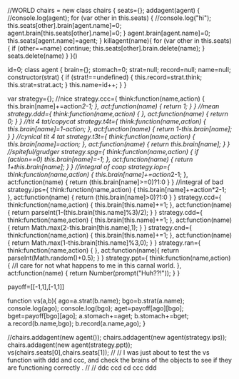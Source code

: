 //WORLD
chairs = new class chairs {
  seats={};
  addagent(agent) {
    //console.log(agent);
    for (var other in this.seats) {
      //console.log("hi");
      this.seats[other].brain[agent.name]=0;
      agent.brain[this.seats[other].name]=0;
    }
    agent.brain[agent.name]=0;
    this.seats[agent.name]=agent;
  }
  killagent(name){
    for (var other in this.seats) {
      if (other==name) continue;
      this.seats[other].brain.delete(name);
    }
    seats.delete(name)
  }
}()

id=0;
class agent {
  brain={};
  stomach=0;
  strat=null;
  record=null;
  name=null;
  constructor(strat) {
    if (strat!==undefined) {
      this.record=strat.think;
      this.strat=strat.act;
    }
    this.name=id++;
  }
}

var strategy={};
//nice
strategy.ccc={
  think:function(name,action) {
    this.brain[name]+=action*2-1;
  },
  act:function(name) {
    return 1;
  }
}
//mean
strategy.ddd={
  think:function(name,action) {
  },
  act:function(name) {
    return 0;
  }
}
//tit 4 tat/copycat
strategy.t4t={
  think:function(name,action) {
    this.brain[name]=1-action;
  },
  act:function(name) {
    return 1-this.brain[name];
  }
}
//cynical tit 4 tat
strategy.t3t={
  think:function(name,action) {
    this.brain[name]=action;
  },
  act:function(name) {
    return this.brain[name];
  }
}
//spiteful/grudger
strategy.spg={
  think:function(name,action) {
    if (action==0)
      this.brain[name]=-1;
  },
  act:function(name) {
    return 1+this.brain[name];
  }
}
//integral of coop
strategy.iop={
  think:function(name,action) {
    this.brain[name]+=action*2-1;
  },
  act:function(name) {
    return (this.brain[name]>=0)?1:0
  }
}
//integral of bad
strategy.ips={
  think:function(name,action) {
    this.brain[name]+=action*2-1;
  },
  act:function(name) {
    return (this.brain[name]>0)?1:0
  }
}
strategy.ccd={
  think:function(name,action) {
    this.brain[this.name]+=1;
  },
  act:function(name) {
    return parseInt(1-(this.brain[this.name]%3)/2);
  }
}
strategy.cdd={
  think:function(name,action) {
    this.brain[this.name]+=1;
  },
  act:function(name) {
    return Math.max(2-this.brain[this.name],1);
  }
}
strategy.cnd={
  think:function(name,action) {
    this.brain[this.name]+=1;
  },
  act:function(name) {
    return Math.max(1-this.brain[this.name]%3,0);
  }
}
strategy.ran={
  think:function(name,action) {
  },
  act:function(name){
     return parseInt(Math.random()+0.5);
  }
}
strategy.ppt={
  think:function(name,action) {
    //I care for not what happens to me in this carnal world.
  },
  act:function(name) {
    return Number(prompt("Huh??!"));
  }
}

payoff=[[-1,1],[-1,1]]

function vs(a,b){
  ago=a.strat(b.name);
  bgo=b.strat(a.name);
  console.log(ago);
  console.log(bgo);
  aget=payoff[ago][bgo];
  bget=payoff[bgo][ago];
  a.stomach+=aget;
  b.stomach+=bget;
  a.record(b.name,bgo);
  b.record(a.name,ago);
}

//chairs.addagent(new agent());
chairs.addagent(new agent(strategy.ips));
chairs.addagent(new agent(strategy.ppt));
vs(chairs.seats[0],chairs.seats[1]);
//
// I was just about to test the vs function with ddd and ccc, and check the brains of the objects to see if they are functioning correctly .
//
// ddc ccd cd ccc ddd

